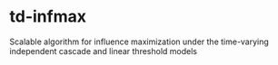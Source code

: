 # td-infmax
Scalable algorithm for influence maximization under the time-varying independent cascade and linear threshold models
